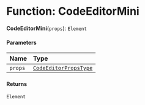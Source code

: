 # Function: CodeEditorMini

**CodeEditorMini**(`props`): `Element`

#### Parameters

| Name | Type |
| :------ | :------ |
| `props` | [`CodeEditorPropsType`](/en/auto-docs/form-materials/interfaces/CodeEditorPropsType.md) |

#### Returns

`Element`
